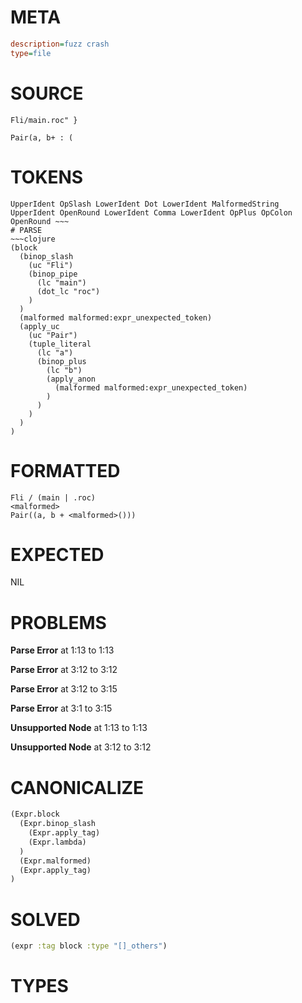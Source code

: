 # META
~~~ini
description=fuzz crash
type=file
~~~
# SOURCE
~~~roc
Fli/main.roc" }

Pair(a, b+ : (
~~~
# TOKENS
~~~text
UpperIdent OpSlash LowerIdent Dot LowerIdent MalformedString UpperIdent OpenRound LowerIdent Comma LowerIdent OpPlus OpColon OpenRound ~~~
# PARSE
~~~clojure
(block
  (binop_slash
    (uc "Fli")
    (binop_pipe
      (lc "main")
      (dot_lc "roc")
    )
  )
  (malformed malformed:expr_unexpected_token)
  (apply_uc
    (uc "Pair")
    (tuple_literal
      (lc "a")
      (binop_plus
        (lc "b")
        (apply_anon
          (malformed malformed:expr_unexpected_token)
        )
      )
    )
  )
)
~~~
# FORMATTED
~~~roc
Fli / (main | .roc)
<malformed>
Pair((a, b + <malformed>()))
~~~
# EXPECTED
NIL
# PROBLEMS
**Parse Error**
at 1:13 to 1:13

**Parse Error**
at 3:12 to 3:12

**Parse Error**
at 3:12 to 3:15

**Parse Error**
at 3:1 to 3:15

**Unsupported Node**
at 1:13 to 1:13

**Unsupported Node**
at 3:12 to 3:12

# CANONICALIZE
~~~clojure
(Expr.block
  (Expr.binop_slash
    (Expr.apply_tag)
    (Expr.lambda)
  )
  (Expr.malformed)
  (Expr.apply_tag)
)
~~~
# SOLVED
~~~clojure
(expr :tag block :type "[]_others")
~~~
# TYPES
~~~roc
~~~
